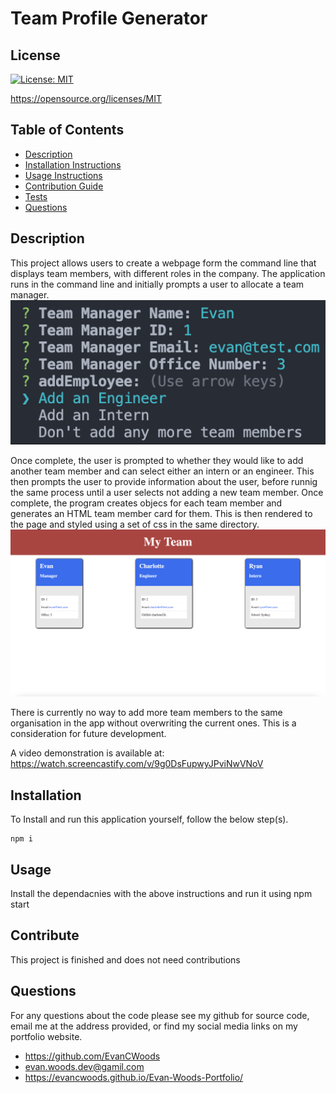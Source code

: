 # Team Profile Generator


## License

[![License: MIT](https://img.shields.io/badge/License-MIT-yellow.svg)](https://opensource.org/licenses/MIT)

https://opensource.org/licenses/MIT



## Table of Contents
* [Description](#description) 
* [Installation Instructions](#installation)
* [Usage Instructions](#usage)
* [Contribution Guide](#contribute)
* [Tests](#tests)
* [Questions](#questions)


## Description
This project allows users to create a webpage form the command line that displays team members, with different roles in the company. The application runs in the command line and initially prompts a user to allocate a team manager. 
![input](./Assets/inputs.png)

Once complete, the user is prompted to whether they would like to add another team member and can select either an intern or an engineer. This then prompts the user to provide information about the user, before runnig the same process until a user selects not adding a new team member. Once complete, the program creates objecs for each team member and generates an HTML team member card for them. This is then rendered to the page and styled using a set of css in the same directory.
![output](./Assets/outputs.png)

There is currently no way to add more team members to the same organisation in the app without overwriting the current ones. This is a consideration for future development.

A video demonstration is available at: 
https://watch.screencastify.com/v/9g0DsFupwyJPviNwVNoV


## Installation
To Install and run this application yourself, follow the below step(s).

    npm i


## Usage
Install the dependacnies with the above instructions and run it using npm start


## Contribute
This project is finished and does not need contributions


## Questions
For any questions about the code please see my github for source code, email me at the address provided, or find my social media links on my portfolio website. 
* https://github.com/EvanCWoods
* evan.woods.dev@gamil.com
* https://evancwoods.github.io/Evan-Woods-Portfolio/

